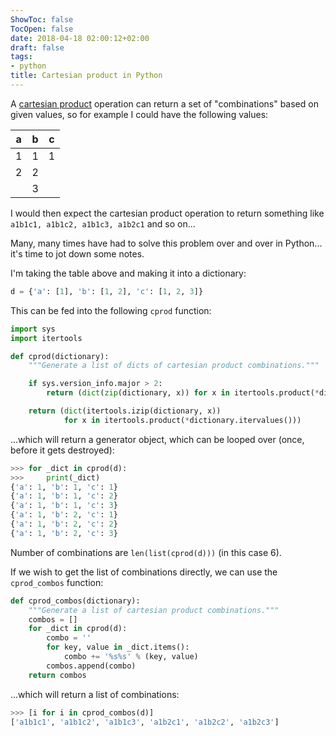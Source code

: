 ```yaml
---
ShowToc: false
TocOpen: false
date: 2018-04-18 02:00:12+02:00
draft: false
tags:
- python
title: Cartesian product in Python
---
```


A [cartesian product](https://en.wikipedia.org/wiki/Cartesian_product) operation can return a set of "combinations" based on given values, so for example I could have the following values:

| a   | b   | c   |
| --- | --- | --- |
| 1   | 1   | 1   |
| 2   | 2   |
|     | 3   |

I would then expect the cartesian product operation to return something like `a1b1c1, a1b1c2, a1b1c3, a1b2c1` and so on...

Many, many times have had to solve this problem over and over in Python... it's time to jot down some notes.

I'm taking the table above and making it into a dictionary:

```python
d = {'a': [1], 'b': [1, 2], 'c': [1, 2, 3]}
```

This can be fed into the following `cprod` function:

```python
import sys
import itertools

def cprod(dictionary):
    """Generate a list of dicts of cartesian product combinations."""

    if sys.version_info.major > 2:
        return (dict(zip(dictionary, x)) for x in itertools.product(*dictionary.values()))

    return (dict(itertools.izip(dictionary, x))
            for x in itertools.product(*dictionary.itervalues()))
```

...which will return a generator object, which can be looped over (once, before it gets destroyed):

```python
>>> for _dict in cprod(d):
>>>     print(_dict)
{'a': 1, 'b': 1, 'c': 1}
{'a': 1, 'b': 1, 'c': 2}
{'a': 1, 'b': 1, 'c': 3}
{'a': 1, 'b': 2, 'c': 1}
{'a': 1, 'b': 2, 'c': 2}
{'a': 1, 'b': 2, 'c': 3}
```

Number of combinations are `len(list(cprod(d)))` (in this case 6).

If we wish to get the list of combinations directly, we can use the `cprod_combos` function:

```python
def cprod_combos(dictionary):
    """Generate a list of cartesian product combinations."""
    combos = []
    for _dict in cprod(d):
        combo = ''
        for key, value in _dict.items():
            combo += '%s%s' % (key, value)
        combos.append(combo)
    return combos
```

...which will return a list of combinations:

```python
>>> [i for i in cprod_combos(d)]
['a1b1c1', 'a1b1c2', 'a1b1c3', 'a1b2c1', 'a1b2c2', 'a1b2c3']
```